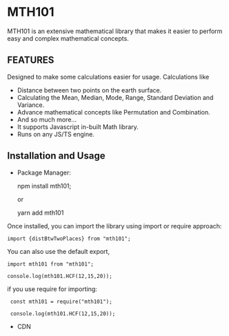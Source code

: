 # MTH101

MTH101 is an extensive mathematical library that makes it easier to perform easy and complex mathematical concepts.

## FEATURES
  Designed to make some calculations easier for usage.
  Calculations like
  - Distance between two points on the earth surface.
  - Calculating the Mean, Median, Mode, Range, Standard Deviation and Variance.
  - Advance mathematical concepts like Permutation and Combination.
  - And so much more...
  - It supports Javascript in-built Math library.
  - Runs on any JS/TS engine. 

## Installation and Usage
  - Package Manager:
  
     npm install mth101;
      
      or

      yarn add mth101
  
  Once installed, you can import the library using import or require approach:

    import {distBtwTwoPlaces} from "mth101";

  You can also use the default export, 

    import mth101 from "mth101";

    console.log(mth101.HCF(12,15,20));
  
  if you use require for importing: 

     const mth101 = require("mth101");

     console.log(mth101.HCF(12,15,20));


 - CDN  
        <script src="https://cdn.jsdelivr.net/npm/mth101@0.0.11/lib/index.min.js"></script>
    


